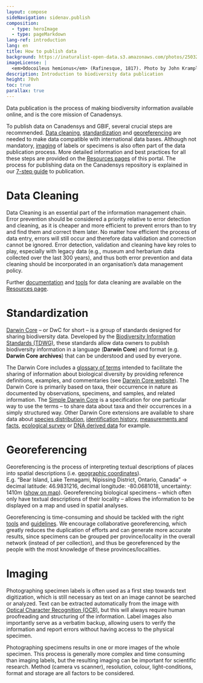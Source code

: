 ```yaml
---
layout: compose
sideNavigation: sidenav.publish
composition:
  - type: heroImage
  - type: pageMarkdown
lang-ref: introduction
lang: en
title: How to publish data
background: https://inaturalist-open-data.s3.amazonaws.com/photos/250327897/original.jpeg
imageLicense: |
  <em>Odocoileus hemionus</em> (Rafinesque, 1817). Photo by John Krampl via [https://www.gbif.org/occurrence/4011988341]
description: Introduction to biodiversity data publication 
height: 70vh
toc: true
parallax: true
---
```

Data publication is the process of making biodiversity information available online, and is the core mission of Canadensys.  

To publish data on Canadensys and GBIF, several crucial steps are recommended. [Data cleaning](/#Data-cleaning), [standardization](#Standardization) and [georeferencing](/#Georeferencing) are needed to make data compatible with international data bases. Although not mandatory, [imaging](/#imaging) of labels or specimens is also often part of the data publication process. More detailed information and best practices for all these steps are provided on the [Resources pages](/resources/documents/) of this portal. The process for publishing data on the Canadensys repository is explained in our [7-step guide](/publish/7-step-guide) to publication.

# Data Cleaning
Data Cleaning is an essential part of the information management chain. Error prevention should be considered a priority relative to error detection and cleaning, as it is cheaper and more efficient to prevent errors than to try and find them and correct them later. No matter how efficient the process of data entry, errors will still occur and therefore data validation and correction cannot be ignored. Error detection, validation and cleaning have key roles to play, especially with legacy data (e.g., museum and herbarium data collected over the last 300 years), and thus both error prevention and data cleaning should be incorporated in an organisation’s data management policy.  

Further [documentation](/resources/documents/) and [tools](/resources/othertools) for data cleaning are available on the [Resources page](/resources/documents/).

# Standardization
[Darwin Core](https://dwc.tdwg.org/) – or DwC for short – is a group of standards designed for sharing biodiversity data. Developed by the [Biodiversity Information Standards (TDWG)](http://www.tdwg.org/), these standards allow data owners to publish biodiversity information in a language (**Darwin Core**) and format (e.g. **Darwin Core archives**) that can be understood and used by everyone.  

The Darwin Core includes a [glossary of terms](https://dwc.tdwg.org/terms/) intended to facilitate the sharing of information about biological diversity by providing reference definitions, examples, and commentaries (see [Darwin Core website](https://dwc.tdwg.org/)). The Darwin Core is primarily based on taxa, their occurrence in nature as documented by observations, specimens, and samples, and related information. The [Simple Darwin Core](https://dwc.tdwg.org/simple/) is a specification for one particular way to use the terms – to share data about taxa and their occurrences in a simply structured way. Other Darwin Core extensions are available to share data about [species distribution](https://rs.gbif.org/extension/gbif/1.0/distribution_2022-02-02.xml), [identification history](https://rs.gbif.org/extension/dwc/identification_history_2022-02-02.xml), [measurements and facts](https://rs.gbif.org/extension/obis/extended_measurement_or_fact.xml), [ecological survey](https://rs.gbif.org/core/dwc_event_2022-02-02.xml) or [DNA derived data](https://rs.gbif.org/extension/gbif/1.0/dna_derived_data_2022-02-23.xml) for example.

# Georeferencing
Georeferencing is the process of interpreting textual descriptions of places into spatial descriptions (i.e. [geographic coordinates](https://en.wikipedia.org/wiki/Geographic_coordinate_system)).  
E.g. “Bear Island, Lake Temagami, Nipissing District, Ontario, Canada” → decimal latitude: 46.9831216, decimal longitude: -80.0681018, uncertainty: 1410m ([show on map](https://www.google.com/maps/place/46%C2%B058'59.2%22N+80%C2%B004'05.2%22W/@46.980135,-80.062523,13z/data=!4m4!3m3!8m2!3d46.9831216!4d-80.0681018?hl=en)). Georeferencing biological specimens – which often only have textual descriptions of their locality – allows the information to be displayed on a map and used in spatial analyses.  

Georeferencing is time-consuming and should be tackled with the right [tools](/resources/othertools) and [guidelines](/resources/documents). We encourage collaborative georeferencing, which greatly reduces the duplication of efforts and can generate more accurate results, since specimens can be grouped per province/locality in the overall network (instead of per collection), and thus be georeferenced by the people with the most knowledge of these provinces/localities.


# Imaging
Photographing specimen labels is often used as a first step towards text digitization, which is still necessary as text on an image cannot be searched or analyzed. Text can be extracted automatically from the image with [Optical Character Recognition (OCR)](https://en.wikipedia.org/wiki/Optical_character_recognition), but this will always require human proofreading and structuring of the information. Label images also importantly serve as a verbatim backup, allowing users to verify the information and report errors without having access to the physical specimen.  

Photographing specimens results in one or more images of the whole specimen. This process is generally more complex and time consuming than imaging labels, but the resulting imaging can be important for scientific research. Method (camera vs scanner), resolution, colour, light-conditions, format and storage are all factors to be considered. 
